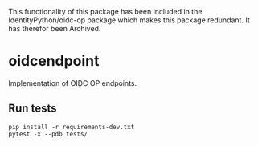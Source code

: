 This functionality of this package has been included in the IdentityPython/oidc-op package which makes this package redundant.
It has therefor been Archived.

# oidcendpoint
Implementation of OIDC OP endpoints. 

## Run tests
````
pip install -r requirements-dev.txt
pytest -x --pdb tests/
````
